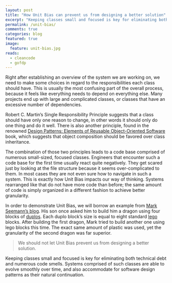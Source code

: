 ```yaml
---
layout: post
title: "How Unit Bias can prevent us from designing a better solution"
excerpt: "Keeping classes small and focused is key for eliminating both technical debt and numerous code smells" 
permalink: /unit-bias/
comments: true
categories: blog
featured: true
image:
  feature: unit-bias.jpg
reads:
  - cleancode
  - gofdp
---
```


Right after establishing an overview of the system we are working on, we need to make some choices in regard to the responsibilities each class should have. This is usually the most confusing part of the overall process, because it feels like everything needs to depend on everything else. Many projects end up with large and complicated classes, or classes that have an excessive number of dependencies.

Robert C. Martin’s Single Responsibility Principle suggests that a class should have only one reason to change, in other words it should only do one thing and do it well. There is also another principle, found in the renowned [Design Patterns: Elements of Reusable Object-Oriented Software](http://geni.us/gofdp) book, which suggests that object composition should be favored over class inheritance.

The combination of those two principles leads to a code base comprised of numerous small-sized, focused classes. Engineers that encounter such a code base for the first time usually react quite negatively. They get scared just by looking at the file structure because it seems over-complicated to them. In most cases they are not even sure how to navigate in such a system. This is exactly how Unit Bias impacts our way of thinking. Systems rearranged like that do not have more code than before; the same amount of code is simply organized in a different fashion to achieve better granularity.

In order to demonstrate Unit Bias, we will borrow an example from [Mark Seemann’s blog](http://blog.ploeh.dk/2011/06/07/SOLIDCodeisnt/). His son once asked him to build him a dragon using four blocks of [duplos](http://en.wikipedia.org/wiki/Lego_Duplo). Each duplo block’s size is equal to eight standard [lego](http://en.wikipedia.org/wiki/Lego) blocks. After building the first dragon, Mark tried to build another one using lego blocks this time. The exact same amount of plastic was used, yet the granularity of the second dragon was far superior.

> We should not let Unit Bias prevent us from designing a better solution.

Keeping classes small and focused is key for eliminating both technical debt and numerous code smells. Systems comprised of such classes are able to evolve smoothly over time, and also accommodate for software design patterns as their natural continuation.